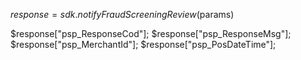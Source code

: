 $response = sdk.notifyFraudScreeningReview($params)

$response["psp_ResponseCod"];
$response["psp_ResponseMsg"];
$response["psp_MerchantId"];
$response["psp_PosDateTime"];
